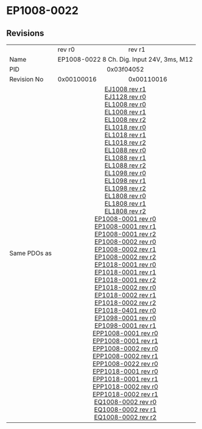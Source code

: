 # EP1008-0022

## Revisions
<table>
<tr>
<td></td>
<td>rev r0</td>
<td>rev r1</td>
</tr>
<tr>
<td>Name</td>
<td colspan=2 align="center">EP1008-0022 8 Ch. Dig. Input 24V, 3ms, M12</td>
</tr>
<tr>
<td>PID</td>
<td colspan=2 align="center">0x03f04052</td>
</tr>
<tr>
<td>Revision No</td>
<td>0x00100016</td>
<td>0x00110016</td>
</tr>
<tr>
<td>Same PDOs as</td>
<td colspan=2 align="center"><a href="EJ1008.md">EJ1008 rev r1</a><br/><a href="EJ1128.md">EJ1128 rev r0</a><br/><a href="EL1008.md">EL1008 rev r0</a><br/><a href="EL1008.md">EL1008 rev r1</a><br/><a href="EL1008.md">EL1008 rev r2</a><br/><a href="EL1018.md">EL1018 rev r0</a><br/><a href="EL1018.md">EL1018 rev r1</a><br/><a href="EL1018.md">EL1018 rev r2</a><br/><a href="EL1088.md">EL1088 rev r0</a><br/><a href="EL1088.md">EL1088 rev r1</a><br/><a href="EL1088.md">EL1088 rev r2</a><br/><a href="EL1098.md">EL1098 rev r0</a><br/><a href="EL1098.md">EL1098 rev r1</a><br/><a href="EL1098.md">EL1098 rev r2</a><br/><a href="EL1808.md">EL1808 rev r0</a><br/><a href="EL1808.md">EL1808 rev r1</a><br/><a href="EL1808.md">EL1808 rev r2</a><br/><a href="EP1008-0001.md">EP1008-0001 rev r0</a><br/><a href="EP1008-0001.md">EP1008-0001 rev r1</a><br/><a href="EP1008-0001.md">EP1008-0001 rev r2</a><br/><a href="EP1008-0002.md">EP1008-0002 rev r0</a><br/><a href="EP1008-0002.md">EP1008-0002 rev r1</a><br/><a href="EP1008-0002.md">EP1008-0002 rev r2</a><br/><a href="EP1018-0001.md">EP1018-0001 rev r0</a><br/><a href="EP1018-0001.md">EP1018-0001 rev r1</a><br/><a href="EP1018-0001.md">EP1018-0001 rev r2</a><br/><a href="EP1018-0002.md">EP1018-0002 rev r0</a><br/><a href="EP1018-0002.md">EP1018-0002 rev r1</a><br/><a href="EP1018-0002.md">EP1018-0002 rev r2</a><br/><a href="EP1018-0401.md">EP1018-0401 rev r0</a><br/><a href="EP1098-0001.md">EP1098-0001 rev r0</a><br/><a href="EP1098-0001.md">EP1098-0001 rev r1</a><br/><a href="EPP1008-0001.md">EPP1008-0001 rev r0</a><br/><a href="EPP1008-0001.md">EPP1008-0001 rev r1</a><br/><a href="EPP1008-0002.md">EPP1008-0002 rev r0</a><br/><a href="EPP1008-0002.md">EPP1008-0002 rev r1</a><br/><a href="EPP1008-0022.md">EPP1008-0022 rev r0</a><br/><a href="EPP1018-0001.md">EPP1018-0001 rev r0</a><br/><a href="EPP1018-0001.md">EPP1018-0001 rev r1</a><br/><a href="EPP1018-0002.md">EPP1018-0002 rev r0</a><br/><a href="EPP1018-0002.md">EPP1018-0002 rev r1</a><br/><a href="EQ1008-0002.md">EQ1008-0002 rev r0</a><br/><a href="EQ1008-0002.md">EQ1008-0002 rev r1</a><br/><a href="EQ1008-0002.md">EQ1008-0002 rev r2</a></td>
</tr>
</table>
